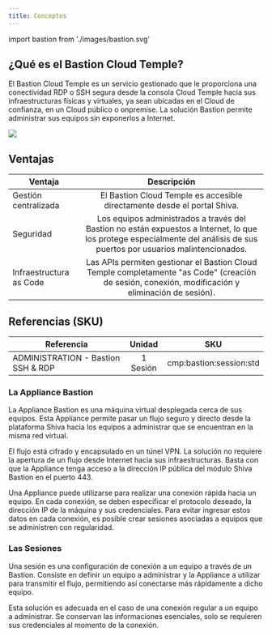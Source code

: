 ```yaml
---
title: Conceptos
---
```

import bastion from './images/bastion.svg'

## ¿Qué es el Bastion Cloud Temple?

El Bastion Cloud Temple es un servicio gestionado que le proporciona una conectividad RDP o SSH segura desde la consola Cloud Temple hacia sus infraestructuras físicas y virtuales, ya sean ubicadas en el Cloud de confianza, en un Cloud público o onpremise. La solución Bastion permite administrar sus equipos sin exponerlos a Internet.

<img src={bastion} />

## Ventajas

| Ventaja               |                                                                              Descripción                                                                               |
|------------------------|:----------------------------------------------------------------------------------------------------------------------------------------------------------------------:|
| Gestión centralizada    |                                              El Bastion Cloud Temple es accesible directamente desde el portal Shiva.                                               |
| Seguridad               | Los equipos administrados a través del Bastion no están expuestos a Internet, lo que los protege especialmente del análisis de sus puertos por usuarios malintencionados. |
| Infraestructura as Code |          Las APIs permiten gestionar el Bastion Cloud Temple completamente "as Code" (creación de sesión, conexión, modificación y eliminación de sesión).          |

## Referencias (SKU)

| Referencia                          |   Unidad   |           SKU           |
|------------------------------------|:---------:|:-----------------------:|
| ADMINISTRATION - Bastion SSH & RDP | 1 Sesión | cmp:bastion:session:std |

### La Appliance Bastion

La Appliance Bastion es una máquina virtual desplegada cerca de sus equipos. Esta Appliance permite pasar un flujo seguro y directo desde la plataforma Shiva hacia los equipos a administrar que se encuentran en la misma red virtual.

El flujo está cifrado y encapsulado en un túnel VPN. La solución no requiere la apertura de un flujo desde Internet hacia sus infraestructuras. Basta con que la Appliance tenga acceso a la dirección IP pública del módulo Shiva Bastion en el puerto 443.

Una Appliance puede utilizarse para realizar una conexión rápida hacia un equipo. En cada conexión, se deben especificar el protocolo deseado, la dirección IP de la máquina y sus credenciales. Para evitar ingresar estos datos en cada conexión, es posible crear sesiones asociadas a equipos que se administren con regularidad.

### Las Sesiones

Una sesión es una configuración de conexión a un equipo a través de un Bastion. Consiste en definir un equipo a administrar y la Appliance a utilizar para transmitir el flujo, permitiendo así conectarse más rápidamente a dicho equipo.

Esta solución es adecuada en el caso de una conexión regular a un equipo a administrar. Se conservan las informaciones esenciales, solo se requieren sus credenciales al momento de la conexión.